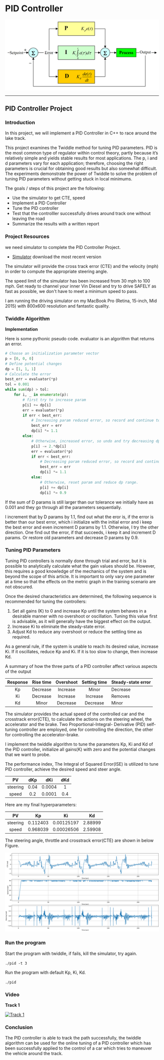 # **PID Controller**

![alt text][image1]

---

## PID Controller Project

### Introduction

In this project, we will implement a PID Controller in C++ to race around the lake track.

This project examines the Twiddle method for tuning PID parameters. PID is the most common type of regulator within control theory, partly because it’s relatively simple and yields stable results for most applications. The
p, i and d parameters vary for each application; therefore, choosing the right parameters
is crucial for obtaining good results but also somewhat difficult. The experiments demonstrate the power of Twiddle to solve the problem of tuning PID parameters without getting stuck in local minimums.

The goals / steps of this project are the following:

* Use the simulator to get CTE, speed
* Implement a PID Controller
* Tune the PID controller
* Test that the controlller successfully drives around track one without leaving the road
* Summarize the results with a written report


[//]: # (Image References)
[image1]: ./resources/preface.png "Preface"
[image2]: ./resources/figure.png "Figure"




### Project Resources

we need simulator to complete the PID Controller Project.

* [Simulator](https://github.com/udacity/self-driving-car-sim/releases) download the most recent version

The simulator will provide the cross track error (CTE) and the velocity (mph) in order to compute the appropriate steering angle.

The speed limit of the simulator has been increased from 30 mph to 100 mph. Get ready to channel your inner Vin Diesel and try to drive SAFELY as fast as possible, we don't have to meet a minimum speed to pass.

I am running the driving simulator on my MacBook Pro (Retina, 15-inch, Mid 2015) with 800x600 resolution and fantastic quality.


### Twiddle Algorithm

**Implementation**



Here is some pythonic pseudo code. evaluator is an algorithm that returns an error.

```python
# Choose an initialization parameter vector
p = [0, 0, 0]
# Define potential changes
dp = [1, 1, 1]
# Calculate the error
best_err = evaluator(*p)
tol = 0.001
while sum(dp) > tol:
    for i, _ in enumerate(p):
        # first try to increase param
        p[i] += dp[i]
        err = evaluator(*p)
        if err < best_err:
            # Increasing param reduced error, so record and continue to increase dp range.
            best_err = err
            dp[i] *= 1.1
        else:
            # Otherwise, increased error, so undo and try decreasing dp
            p[i] -= 2.*dp[i]
            err = evaluator(*p)
            if err < best_err:
                # Decreasing param reduced error, so record and continue to increase dp range.
                best_err = err
                dp[i] *= 1.1
            else:
                # Otherwise, reset param and reduce dp range.
                p[i] += dp[i]
                dp[i] *= 0.9
```


If the sum of D params is still larger than our tolerance we initially have as 0.001 and they go through all the parameters sequentially.

I increment that by D params by 1.1, find out what the eror is, if the error is better than our best error, which i initialize with the initial error and i keep the best error and even increment D params by 1.1. Otherwise, I try the other direction. One find out the error, if that succeeds, i keep it and increment D params. Or restore old parameters and decrease D params by 0.9.



### Tuning PID Parameters


Tuning PID controllers is normally done through trial and error, but it is possible to analytically calculate what the gain values should be. However, this requires a good knowledge of the mechanics of the system and is beyond the scope of this article. It is important to only vary one parameter at a time so that the effects on the metric graph in the training scenario are not obscured.

Once the desired characteristics are determined, the following sequence is recommended for tuning the controllers:

1. Set all gains (K) to 0 and increase Kp until the system behaves in a desirable manner with no overshoot or oscillation. Tuning this value first is advisable, as it will generally have the biggest effect on the output.
2. Increase Ki to eliminate the steady-state error.
3. Adjust Kd to reduce any overshoot or reduce the settling time as required.

As a general rule, if the system is unable to reach its desired value, increase Ki. If it oscillates, reduce Kp and Ki. If it is too slow to change, then increase Kd.

A summary of how the three parts of a PID controller affect various aspects of the output


| Response       | Rise time            | Overshoot   | Setting time         | Steady-state error     |
|:--------------:|:--------------------:|:-----------:|:--------------------:|:-----------------------|
| Kp             | Decrease             | Increase    | Minor                | Decrease               |
| Ki             | Decrease             | Increase    | Increase             | Removes                |
| Kd				| Minor	              | Decrease    | Decrease             | Minor                  |


The simulator provides the actual speed of the controlled car and the crosstrack error(CTE), to calculate the actions on the steering wheel, the accelerator and the brake. Two Proportional-Integral- Derivative (PID) self-tuning controller are employed, one for controlling the direction, the other for controlling the accelerator-brake.

I implement the twiddle algorithm to tune the parameters Kp, Ki and Kd of the PID controller, initialize all gains(K) with zero and the potential changes that we want to probe.

The performance index, The Integral of Squared Error(ISE) is utilized to tune PID controller, achieve the desired speed and steer angle.


| PV             | dKp                  | dKi         | dKd             |
|:--------------:|:--------------------:|:-----------:|:---------------:|
| steering       | 0.04                 | 0.0004      | 1               |
| speed          | 0.2                  | 0.0001      | 0.4             |

Here are my final hyperparameters:

| PV             | Kp                   | Ki          | Kd              |
|:--------------:|:--------------------:|:-----------:|:---------------:|
| steering       | 0.112403             | 0.00125197  | 2.88999         |
| speed          | 0.968039             | 0.00026506  | 2.59908         |

The steering angle, throttle and crosstrack error(CTE) are shown in below Figure.

![alt text][image2]

### Run the program

Start the program with twiddle, if fails, kill the simulator, try again.

`./pid -t 3`

Run the program with default Kp, Ki, Kd.

`./pid`

### Video


**Track 1**



[![Track 1](https://img.youtube.com/vi/ByyexgrrWms/0.jpg)](https://www.youtube.com/watch?v=ByyexgrrWms "Track 1")


### Conclusion

The PID controller is able to track the path successfully, the twiddle algorithm can be used for the online tuning of a PID controller which has been successfully applied to the control of a car which tries to maneuver the vehicle around the track.
